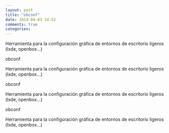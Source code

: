 ```yaml
---
layout: post
title: "obconf"
date: 2014-04-03 14:52
comments: true
categories: 
---
```

Herramienta para la configuración gráfica de entornos de escritorio ligeros (lxde, openbox...)

obconf

Herramienta para la configuración gráfica de entornos de escritorio ligeros (lxde, openbox...)

obconf

Herramienta para la configuración gráfica de entornos de escritorio ligeros (lxde, openbox...)

obconf

Herramienta para la configuración gráfica de entornos de escritorio ligeros (lxde, openbox...)

